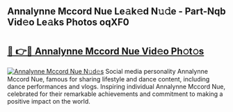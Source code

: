 ## Annalynne Mccord Nue Le𝚊k𝚎d N𝚞𝚍e - Part-Nqb Vid𝚎o Le𝚊ks Photos oqXF0

# <h2><a href="http://fb1vrp.evod.top/?m=Annalynne+Mccord+Nue">🔗 👉🔴 Annalynne Mccord Nue Vid𝚎o Ph𝚘t𝚘s</a></h2>

[![Annalynne Mccord Nue N𝚞d𝚎s](https://i.imgur.com/8V9OHl7.gif)](http://fb1vrp.evod.top/?m=Annalynne+Mccord+Nue)
Social media personality Annalynne Mccord Nue, famous for sharing lifestyle and dance content, including dance performances and vlogs. Inspiring individual Annalynne Mccord Nue, celebrated for their remarkable achievements and commitment to making a positive impact on the world. 

